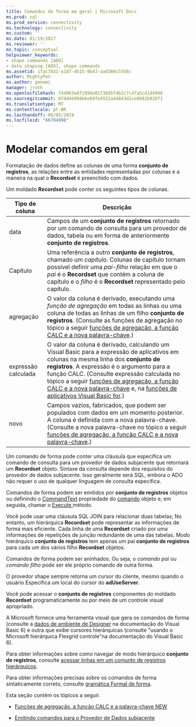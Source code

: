 ```yaml
---
title: Comandos de forma em geral | Microsoft Docs
ms.prod: sql
ms.prod_service: connectivity
ms.technology: connectivity
ms.custom: ''
ms.date: 01/19/2017
ms.reviewer: ''
ms.topic: conceptual
helpviewer_keywords:
- shape commands [ADO]
- data shaping [ADO], shape commands
ms.assetid: 1fac7831-a187-4b15-9b43-aad380c5556c
author: MightyPen
ms.author: genemi
manager: jroth
ms.openlocfilehash: f44063e4f1994e01f3685fdb2c7c47a5c41d4998
ms.sourcegitcommit: 074d44994b6e84fe4552ad4843d2ce0882b92871
ms.translationtype: MT
ms.contentlocale: pt-BR
ms.lasthandoff: 06/05/2019
ms.locfileid: "66704898"
---
```

# <a name="shape-commands-in-general"></a>Modelar comandos em geral
Formatação de dados define as colunas de uma forma **conjunto de registros**, as relações entre as entidades representadas por colunas e a maneira na qual o **Recordset** é preenchido com dados.  
  
 Um moldado **Recordset** pode conter os seguintes tipos de colunas.  
  
|Tipo de coluna|Descrição|  
|-----------------|-----------------|  
|data|Campos de um **conjunto de registros** retornado por um comando de consulta para um provedor de dados, tabela ou em forma de anteriormente **conjunto de registros**.|  
|Capítulo|Uma referência a outro **conjunto de registros**, chamado um *capítulo*. Colunas de capítulo tornam possível definir uma *pai-filho* relação em que o *pai* é o **Recordset** que contém a coluna de capítulo e o *filho* é o **Recordset** representado pelo capítulo.|  
|agregação|O valor da coluna é derivado, executando uma *função de agregação* em todas as linhas ou uma coluna de todas as linhas de um filho **conjunto de registros**. (Consulte as funções de agregação no tópico a seguir [funções de agregação, a função CALC e a nova palavra-chave](../../../ado/guide/data/aggregate-functions-the-calc-function-and-the-new-keyword.md).)|  
|expressão calculada|O valor da coluna é derivado, calculando um Visual Basic para a expressão de aplicativos em colunas na mesma linha dos **conjunto de registros**. A expressão é o argumento para a função CALC. (Consulte expressão calculada no tópico a seguir [funções de agregação, a função CALC e a nova palavra-chave](../../../ado/guide/data/aggregate-functions-the-calc-function-and-the-new-keyword.md) e, na [funções de aplicativos Visual Basic for](../../../ado/guide/data/visual-basic-for-applications-functions.md).)|  
|novo|Campos vazios, fabricados, que podem ser populados com dados em um momento posterior. A coluna é definida com a nova palavra-chave. (Consulte a nova palavra-chave no tópico a seguir [funções de agregação, a função CALC e a nova palavra-chave](../../../ado/guide/data/aggregate-functions-the-calc-function-and-the-new-keyword.md).)|  
  
 Um comando de forma pode conter uma cláusula que especifica um comando de consulta para um provedor de dados subjacente que retornará um **Recordset** objeto. Sintaxe da consulta depende dos requisitos do provedor de dados subjacente. Isso geralmente será SQL, embora o ADO não requer o uso de qualquer linguagem de consulta específica.  
  
 Comandos de forma podem ser emitidos por **conjunto de registros** objetos ou definindo o [CommandText](../../../ado/reference/ado-api/commandtext-property-ado.md) propriedade do [comando](../../../ado/reference/ado-api/command-object-ado.md) objeto e, em seguida, chamar o [Execute ](../../../ado/reference/ado-api/execute-method-ado-command.md) método.  
  
 Você pode usar uma cláusula SQL JOIN para relacionar duas tabelas; No entanto, um hierárquica **Recordset** pode representar as informações de forma mais eficiente. Cada linha de uma **Recordset** criado por uma informações de repetições de junção redundante de uma das tabelas. Modo hierárquico **conjunto de registros** tem apenas um pai **conjunto de registros** para cada um dos vários filho **Recordset** objetos.  
  
 Comandos de forma podem ser aninhados. Ou seja, o *comando pai* ou *comando filho* pode ser ele próprio comando de outra forma.  
  
 O provedor shape sempre retorna um cursor do cliente, mesmo quando o usuário Especifica um local do cursor do **adUseServer**.  
  
 Você pode acessar o **conjunto de registros** componentes do moldado **Recordset** programaticamente ou por meio de um controle visual apropriado.  
  
 A Microsoft fornece uma ferramenta visual que gera os comandos de forma (consulte a [dados de ambiente de Designer](https://go.microsoft.com/fwlink/?LinkId=5689) na documentação do Visual Basic 6) e outra que exibe cursores hierárquicas (consulte "usando o Microsoft hierárquica Flexgrid controle"na documentação do Visual Basic 6).  
  
 Para obter informações sobre como navegar de modo hierárquico **conjunto de registros**, consulte [acessar linhas em um conjunto de registros hierárquicos](../../../ado/guide/data/accessing-rows-in-a-hierarchical-recordset.md).  
  
 Para obter informações precisas sobre os comandos de forma sintaticamente correto, consulte [gramática Formal de forma](../../../ado/guide/data/formal-shape-grammar.md).  
  
 Esta seção contém os tópicos a seguir.  
  
-   [Funções de agregação, a função CALC e a palavra-chave NEW](../../../ado/guide/data/aggregate-functions-the-calc-function-and-the-new-keyword.md)  
  
-   [Emitindo comandos para o Provedor de Dados subjacente](../../../ado/guide/data/issuing-commands-to-the-underlying-data-provider.md)
